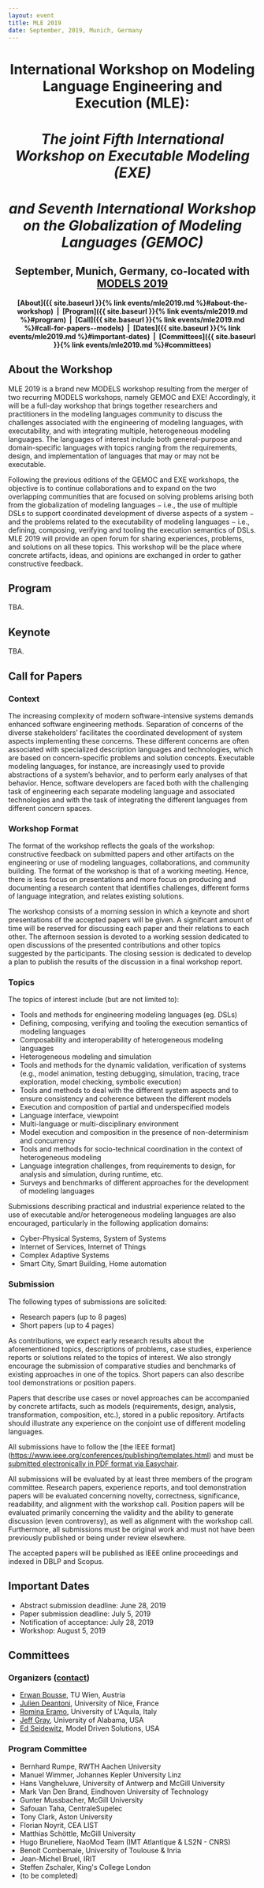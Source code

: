 ```yaml
---
layout: event
title: MLE 2019
date: September, 2019, Munich, Germany
---
```


<style type="text/css">
  ul li ul {
    margin-top: 0;
  }
</style>

<div style="text-align: center;" markdown="1">


# International Workshop on Modeling Language Engineering and Execution (MLE): 

# *The joint Fifth International Workshop on Executable Modeling (EXE)* 

# *and Seventh International Workshop on the Globalization of Modeling Languages (GEMOC)*

## September, Munich, Germany, co-located with [MODELS 2019](http://www.modelsconference.org/)

<strong>[About]({{ site.baseurl }}{% link events/mle2019.md %}#about-the-workshop)  |  [Program]({{ site.baseurl }}{% link events/mle2019.md %}#program)  |  [Call]({{ site.baseurl }}{% link events/mle2019.md %}#call-for-papers--models)  |  [Dates]({{ site.baseurl }}{% link events/mle2019.md %}#important-dates)  |  [Committees]({{ site.baseurl }}{% link events/mle2019.md %}#committees)</strong>


</div>


## About the Workshop

MLE 2019 is a brand new MODELS workshop resulting from the merger of two recurring MODELS workshops, namely GEMOC and EXE! Accordingly, it will be a full-day workshop that brings together researchers and practitioners in the modeling languages community to discuss the challenges associated with the engineering of modeling languages, with executability, and with integrating multiple, heterogeneous modeling languages. The languages of interest include both general-purpose and domain-specific languages with topics ranging from the requirements, design, and implementation of languages that may or may not be executable. 

Following the previous editions of the GEMOC and EXE workshops, the objective is to continue collaborations and to expand on the two overlapping communities that are focused on solving problems arising both from the globalization of modeling languages − i.e., the use of multiple DSLs to support coordinated development of diverse aspects of a system − and the problems related to the executability of modeling languages  − i.e., defining, composing, verifying and tooling the execution semantics of DSLs. MLE 2019 will provide an open forum for sharing experiences, problems, and solutions on all these topics. This workshop will be the place where concrete artifacts, ideas, and opinions are exchanged in order to gather constructive feedback.



## Program

TBA.



## Keynote

TBA.




## Call for Papers

### Context 

The increasing complexity of modern software-intensive systems demands enhanced software engineering methods. Separation of concerns of the diverse stakeholders’ facilitates the coordinated development of system aspects implementing these concerns. These different concerns are often associated with specialized description languages and technologies, which are based on concern-specific problems and solution concepts. Executable modeling languages, for instance, are increasingly used to provide abstractions of a system’s behavior, and to perform early analyses of that behavior. Hence, software developers are faced both with the challenging task of engineering each separate modeling language and associated technologies and with the task of integrating the different languages from different concern spaces.

### Workshop Format

The format of the workshop reflects the goals of the workshop: constructive feedback on submitted papers and other artifacts on the engineering or use of modeling languages, collaborations, and community building. The format of the workshop is that of a working meeting. Hence, there is less focus on presentations and more focus on producing and documenting a research content that identifies challenges, different forms of language integration, and relates existing solutions.

The workshop consists of a morning session in which a keynote and short presentations of the accepted papers will be given. A significant amount of time will be reserved for discussing each paper and their relations to each other. The afternoon session is devoted to a working session dedicated to open discussions of the presented contributions and other topics suggested by the participants. The closing session is dedicated to develop a plan to publish the results of the discussion in a final workshop report.

### Topics

The topics of interest include (but are not limited to):

-  Tools and methods for engineering modeling languages (eg. DSLs)
-  Defining, composing, verifying and tooling the execution semantics of modeling languages
-  Composability and interoperability of heterogeneous modeling languages
-  Heterogeneous modeling and simulation
-  Tools and methods for the dynamic validation, verification of systems (e.g., model animation, testing debugging, simulation, tracing, trace exploration, model checking, symbolic execution)
-  Tools and methods to deal with the different system aspects and to ensure consistency and coherence between the different models
-  Execution and composition of partial and underspecified models
-  Language interface, viewpoint
-  Multi-language or multi-disciplinary environment
-  Model execution and composition in the presence of non-determinism and concurrency
-  Tools and methods for socio-technical coordination in the context of heterogeneous modeling
-  Language integration challenges, from requirements to design, for analysis and simulation, during runtime, etc.
-  Surveys and benchmarks of different approaches for the development of modeling languages


Submissions describing practical and industrial experience related to the use of executable and/or heterogeneous modeling languages are also encouraged, particularly in the following application domains:

-  Cyber-Physical Systems, System of Systems
-  Internet of Services, Internet of Things
-  Complex Adaptive Systems
-  Smart City, Smart Building, Home automation


### Submission

The following types of submissions are solicited:

- Research papers (up to 8 pages)
- Short papers (up to 4 pages)

As contributions, we expect early research results about the aforementioned topics, descriptions of problems, case studies, experience reports or solutions related to the topics of interest. We also strongly encourage the submission of comparative studies and benchmarks of existing approaches in one of the topics. Short papers can also describe tool demonstrations or position papers. 

Papers that describe use cases or novel approaches can be accompanied by concrete artifacts, such as models (requirements, design, analysis, transformation, composition, etc.), stored in a public repository. Artifacts should illustrate any experience on the conjoint use of different modeling languages.


All submissions have to follow the [the IEEE format] (https://www.ieee.org/conferences/publishing/templates.html) and must be [submitted electronically in PDF format via Easychair](https://easychair.org/my/conference?conf=mle2019). 

All submissions will be evaluated by at least three members of the program committee. Research papers, experience reports, and tool demonstration papers will be evaluated concerning novelty, correctness, significance, readability, and alignment with the workshop call. Position papers will be evaluated primarily concerning the validity and the ability to generate discussion (even controversy), as well as alignment with the workshop call. Furthermore, all submissions must be original work and must not have been previously published or being under review elsewhere.

The accepted papers will be published as IEEE online proceedings and indexed in DBLP and Scopus.


## Important Dates

- Abstract submission deadline: June 28, 2019
- Paper submission deadline: July 5, 2019
- Notification of acceptance: July 28, 2019
- Workshop: August 5, 2019


## Committees

### Organizers ([contact](mailto:mle2019@easychair.org))

- [Erwan Bousse](https://www.big.tuwien.ac.at/people/ebousse/), TU Wien, Austria
- [Julien Deantoni](http://i3s.unice.fr/~deantoni), University of Nice, France
- [Romina Eramo](http://people.disim.univaq.it/romina.eramo/), University of L'Aquila, Italy
- [Jeff Gray](http://gray.cs.ua.edu/), University of Alabama, USA
- [Ed Seidewitz](https://www.linkedin.com/in/seidewitz), Model Driven Solutions, USA


### Program Committee

- Bernhard Rumpe, RWTH Aachen University	
- Manuel Wimmer, Johannes Kepler University Linz	
- Hans Vangheluwe, University of Antwerp and McGill University	
- Mark Van Den Brand, Eindhoven University of Technology	
- Gunter Mussbacher, McGill University	
- Safouan Taha, CentraleSupelec	
- Tony	Clark, 	Aston University	
- Florian Noyrit, CEA LIST	
- Matthias Schöttle, McGill University	
- Hugo	Bruneliere, NaoMod Team (IMT Atlantique & LS2N - CNRS)
- Benoit Combemale, University of Toulouse & Inria	
- Jean-Michel Bruel, IRIT
- Steffen Zschaler, King's College London
- (to be completed)
